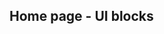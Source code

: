 ## Home page - UI blocks


<script type="module" src="/web_components/js/core/WebC__Container.mjs"                   ></script>
<script type="module" src="/web_components/js/elements/api/WebC__API_Markdown_To_Html.mjs"></script>
<script type="module" src="/web_components/js/elements/ui/WebC__Video.mjs"                ></script>
<script type="module" src="/web_components/js/elements/markdown/WebC__Markdown__Card.mjs" ></script>

<div class="container-fluid">
    <webc-api-markdown-to-html content-path='en/web-site/home-page/welcome.md'> </webc-api-markdown-to-html>
    <webc-container>
        <webc-video title="An Introduction to The Cyber Boardroom"         width="100%" height="275" url="https://470426667096-cbr.s3.eu-west-2.amazonaws.com/cbr_website_static/assets/videos/video-tcb__introduction__27-feb-2024.mp4"> </webc-video>
        <webc-video title="Meet Athena, your GenAI Cyber Security Advisor" width="100%" height="275" url="https://470426667096-cbr.s3.eu-west-2.amazonaws.com/cbr_website_static/assets/videos/video-tcb__meet-athena__25-feb-2024.mp4"></webc-video>
    </webc-container>
    <webc-container>
        <webc-markdown-card content-path='en/web-site/home-page/card-1.md'> </webc-markdown-card>
        <webc-markdown-card content-path='en/web-site/home-page/card-2.md'> </webc-markdown-card>
    </webc-container>
</div>